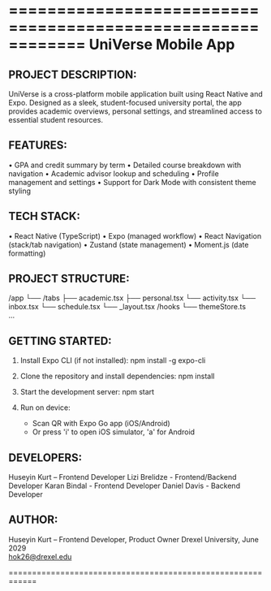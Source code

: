 ============================================================
                   UniVerse Mobile App
============================================================

PROJECT DESCRIPTION:
------------------------------------------------------------
UniVerse is a cross-platform mobile application built using
React Native and Expo. Designed as a sleek, student-focused
university portal, the app provides academic overviews,
personal settings, and streamlined access to essential
student resources. 

FEATURES:
------------------------------------------------------------
• GPA and credit summary by term
• Detailed course breakdown with navigation
• Academic advisor lookup and scheduling
• Profile management and settings
• Support for Dark Mode with consistent theme styling

TECH STACK:
------------------------------------------------------------
• React Native (TypeScript)
• Expo (managed workflow)
• React Navigation (stack/tab navigation)
• Zustand (state management)
• Moment.js (date formatting)

PROJECT STRUCTURE:
------------------------------------------------------------
/app
  └── /tabs
      ├── academic.tsx
      ├── personal.tsx
      └── activity.tsx
      └── inbox.tsx
      └── schedule.tsx
      └── _layout.tsx
/hooks
  └── themeStore.ts         
...

GETTING STARTED:
------------------------------------------------------------
1. Install Expo CLI (if not installed):
   npm install -g expo-cli

2. Clone the repository and install dependencies:
   npm install

3. Start the development server:
   npm start

4. Run on device:
   - Scan QR with Expo Go app (iOS/Android)
   - Or press 'i' to open iOS simulator, 'a' for Android

DEVELOPERS:
------------------------------------------------------------
Huseyin Kurt – Frontend Developer
Lizi Brelidze - Frontend/Backend Developer
Karan Bindal - Frontend Developer
Daniel Davis - Backend Developer

AUTHOR:
------------------------------------------------------------
Huseyin Kurt – Frontend Developer, Product Owner
Drexel University, June 2029  
hok26@drexel.edu

============================================================
